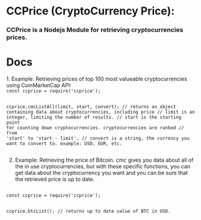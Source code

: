 <h1>CCPrice (CryptoCurrency Price):</h1>
<h3>CCPrice is a Nodejs Module for retrieving cryptocurrencies prices.</h3>

<h1>Docs</h1>
1. Example: Retrieving prices of top 100 most valueable cryptocurrencies using CoinMarketCap API:
<code>
const ccprice = require('ccprice');

ccprice.cmcListAll(limit, start, convert);
// returns an object containing data about cryptocurrencies, including price
// limit is an integer, limiting the number of results.
// start is the starting point for counting down cryptocurrencies. cryptocurrencies are ranked // from 'start' to 'start - limit'.
// convert is a string, the currency you want to convert to. example: USD, EUR, etc.  
</code>

2. Example: Retrieving the price of Bitcoin. cmc gives you data about all of the in use cryptocurrencies, but with these specific functions, you can get data about the cryptocurrency you want and you can be sure that the retrieved price is up to date.

<code>
const ccprice = require('ccprice');

ccprice.btcList();
// returns up to date value of BTC in USD.
</code>